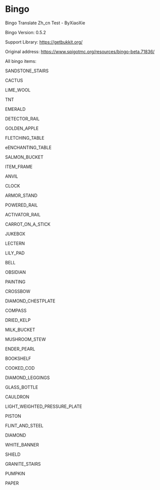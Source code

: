 # Bingo

Bingo Translate Zh_cn Test - ByXiaoXie

Bingo Version: 0.5.2

Support Library: https://getbukkit.org/

Original address: https://www.spigotmc.org/resources/bingo-beta.71836/

All bingo items:

SANDSTONE_STAIRS

CACTUS

LIME_WOOL

TNT

EMERALD

DETECTOR_RAIL

GOLDEN_APPLE

FLETCHING_TABLE

eENCHANTING_TABLE

SALMON_BUCKET

ITEM_FRAME

ANVIL

CLOCK

ARMOR_STAND

POWERED_RAIL

ACTIVATOR_RAIL

CARROT_ON_A_STICK

JUKEBOX

LECTERN

LILY_PAD

BELL

OBSIDIAN

PAINTING

CROSSBOW

DIAMOND_CHESTPLATE

COMPASS

DRIED_KELP

MILK_BUCKET

MUSHROOM_STEW

ENDER_PEARL

BOOKSHELF

COOKED_COD

DIAMOND_LEGGINGS

GLASS_BOTTLE

CAULDRON

LIGHT_WEIGHTED_PRESSURE_PLATE

PISTON

FLINT_AND_STEEL

DIAMOND

WHITE_BANNER

SHIELD

GRANITE_STAIRS

PUMPKIN

PAPER
